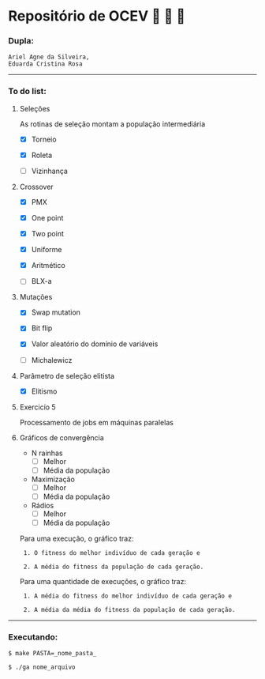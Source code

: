 # Repositório de OCEV  :seedling: :leaves: :deciduous_tree:

### Dupla:
    Ariel Agne da Silveira,
    Eduarda Cristina Rosa

---

### To do list:
   
1. Seleções
      
      As rotinas de seleção montam a população intermediária

      - [X] Torneio

      - [X] Roleta

      - [ ] Vizinhança

2. Crossover 

    - [X] PMX

    - [X] One point

    - [X] Two point
    
    - [X] Uniforme 
    
    - [X] Aritmético
    
    - [ ] BLX-a

3. Mutações 

    - [X] Swap mutation

    - [X] Bit flip

    - [X] Valor aleatório do domínio de variáveis

    - [ ] Michalewicz

4.  Parâmetro de seleção elitista 

    - [X] Elitismo

5. Exercicío 5 
    
    Processamento de jobs em máquinas paralelas

6. Gráficos de convergência 

    * N rainhas
        - [ ] Melhor
        - [ ] Média da população
 
    * Maximização
        - [ ] Melhor
        - [ ] Média da população

    * Rádios
        - [ ] Melhor
        - [ ] Média da população
        
    Para uma execução, o gráfico traz:

        1. O fitness do melhor indivíduo de cada geração e 

        2. A média do fitness da população de cada geração.

    Para uma quantidade de execuções, o gráfico traz:

        1. A média do fitness do melhor indivíduo de cada geração e 

        2. A média da média do fitness da população de cada geração.

---

### Executando:

`$ make PASTA=_nome_pasta_`

`$ ./ga nome_arquivo`